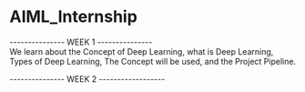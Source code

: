 # AIML_Internship

---------------  WEEK 1  ---------------                                      
We learn about the Concept of Deep Learning, what is Deep Learning, Types of Deep Learning, The Concept will be used, and the Project Pipeline.  

--------------- WEEK 2 ------------------                                   
